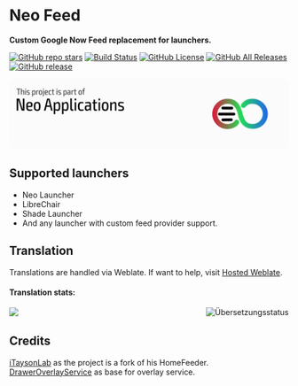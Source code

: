# Neo Feed

**Custom Google Now Feed replacement for launchers.**

[![GitHub repo stars](https://img.shields.io/github/stars/NeoApplications/Neo-Feed?style=flat)](https://github.com/NeoApplications/Neo-Feed/stargazers)
[![Build Status](https://img.shields.io/github/workflow/status/NeoApplications/Neo-Feed/Omega%20Feeder%20CI?event=push&logo=github&style=flat)](https://github.com/NeoApplications/Neo-Feed/actions?query=workflow%3A%22Omega+Feeder+CI%22+event%3Apush)
[![GitHub License](https://img.shields.io/github/license/NeoApplications/Neo-Feed)](https://github.com/NeoApplications/Neo-Feed/blob/main/LICENSE)
[![GitHub All Releases](https://img.shields.io/github/downloads/NeoApplications/Neo-Feed/total.svg?style=fla)](https://github.com/NeoApplications/Neo-Feed/releases/)
[![GitHub release](https://img.shields.io/github/v/release/NeoApplications/Neo-Feed?display_name=tag)](https://github.com/NeoApplications/Neo-Feed/releases/latest)

[![Neo Applications Banner](neo_banner.png)](https://github.com/NeoApplications)

## Supported launchers

- Neo Launcher
- LibreChair
- Shade Launcher
- And any launcher with custom feed provider support.

## Translation

Translations are handled via Weblate. If want to help,
visit <a href="https://hosted.weblate.org/projects/neo-feed/">Hosted Weblate</a>.

#### **Translation stats:** 
[<img align="right" src="https://hosted.weblate.org/widgets/neo-feed/-/287x66-white.png" alt="Übersetzungsstatus" />](https://hosted.weblate.org/engage/neo-feed/?utm_source=widget)

<img src="https://hosted.weblate.org/widgets/neo-feed/-/multi-red.svg" />

## Credits

[iTaysonLab](https://github.com/iTaysonLab) as the project is a fork of his HomeFeeder.<br/>
[DrawerOverlayService](https://github.com/FabianTerhorst/DrawerOverlayService) as base for overlay
service.
